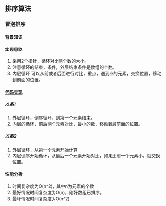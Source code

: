## 排序算法

### 冒泡排序

#### 背景知识

#### 实现思路
1. 采用2个指针，循环对比两个数的大小。
2. 注意循环的结束，条件，外层结束条件是数组的个数。
3. 内层循环 可以从前或者后面进行对比，重点，遇到小的元素，交换位置，移动到前面的位置。

#### [代码实现](./BubbleSort.php)

##### 方案1
1. 外层循环，倒序循环，到第一个元素结束。
2. 内层的循环，前后两个元素对比，最小的数，移动到最前面的位置。

##### 方案2
1. 外层循环，从第一个元素开始计算
2. 内层倒序开始循环，从最后一个元素开始对比，如果比前一个元素小，就交换位置。

#### 性能分析

1. 时间复杂度为O(n^2)，其中n为元素的个数
2. 最好情况时间复杂度为O(n)，刚好数组已排序。
3. 最坏情况时间复杂度为O(n^2)
